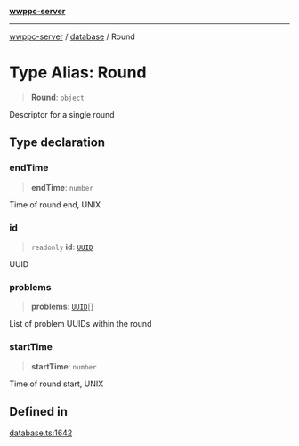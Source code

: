 [**wwppc-server**](../../README.md)

***

[wwppc-server](../../modules.md) / [database](../README.md) / Round

# Type Alias: Round

> **Round**: `object`

Descriptor for a single round

## Type declaration

### endTime

> **endTime**: `number`

Time of round end, UNIX

### id

> `readonly` **id**: [`UUID`](../../util/type-aliases/UUID.md)

UUID

### problems

> **problems**: [`UUID`](../../util/type-aliases/UUID.md)[]

List of problem UUIDs within the round

### startTime

> **startTime**: `number`

Time of round start, UNIX

## Defined in

[database.ts:1642](https://github.com/WWPPC/WWPPC-server/blob/c08bb5874acf9739d5547370b47d1a65e80f6db4/src/database.ts#L1642)
